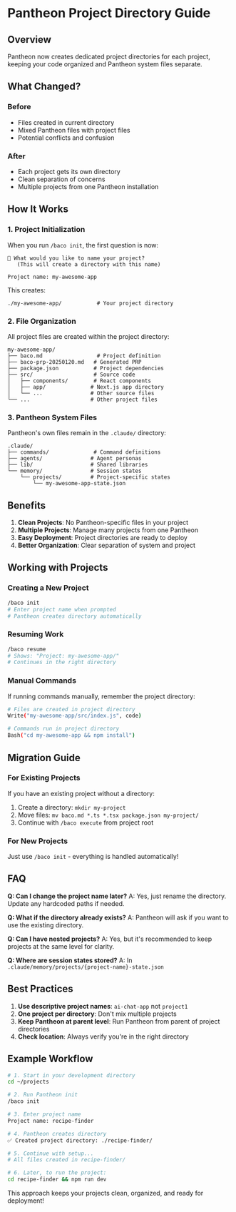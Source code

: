 # Pantheon Project Directory Guide

## Overview

Pantheon now creates dedicated project directories for each project, keeping your code organized and Pantheon system files separate.

## What Changed?

### Before
- Files created in current directory
- Mixed Pantheon files with project files
- Potential conflicts and confusion

### After  
- Each project gets its own directory
- Clean separation of concerns
- Multiple projects from one Pantheon installation

## How It Works

### 1. Project Initialization

When you run `/baco init`, the first question is now:

```
📁 What would you like to name your project?
   (This will create a directory with this name)
   
Project name: my-awesome-app
```

This creates:
```
./my-awesome-app/           # Your project directory
```

### 2. File Organization

All project files are created within the project directory:

```
my-awesome-app/
├── baco.md                 # Project definition
├── baco-prp-20250120.md   # Generated PRP
├── package.json           # Project dependencies
├── src/                   # Source code
│   ├── components/        # React components
│   ├── app/              # Next.js app directory
│   └── ...               # Other source files
└── ...                   # Other project files
```

### 3. Pantheon System Files

Pantheon's own files remain in the `.claude/` directory:

```
.claude/
├── commands/              # Command definitions
├── agents/               # Agent personas
├── lib/                  # Shared libraries
└── memory/               # Session states
    └── projects/         # Project-specific states
        └── my-awesome-app-state.json
```

## Benefits

1. **Clean Projects**: No Pantheon-specific files in your project
2. **Multiple Projects**: Manage many projects from one Pantheon
3. **Easy Deployment**: Project directories are ready to deploy
4. **Better Organization**: Clear separation of system and project

## Working with Projects

### Creating a New Project
```bash
/baco init
# Enter project name when prompted
# Pantheon creates directory automatically
```

### Resuming Work
```bash
/baco resume
# Shows: "Project: my-awesome-app/"
# Continues in the right directory
```

### Manual Commands
If running commands manually, remember the project directory:
```bash
# Files are created in project directory
Write("my-awesome-app/src/index.js", code)

# Commands run in project directory  
Bash("cd my-awesome-app && npm install")
```

## Migration Guide

### For Existing Projects
If you have an existing project without a directory:
1. Create a directory: `mkdir my-project`
2. Move files: `mv baco.md *.ts *.tsx package.json my-project/`
3. Continue with `/baco execute` from project root

### For New Projects
Just use `/baco init` - everything is handled automatically!

## FAQ

**Q: Can I change the project name later?**
A: Yes, just rename the directory. Update any hardcoded paths if needed.

**Q: What if the directory already exists?**
A: Pantheon will ask if you want to use the existing directory.

**Q: Can I have nested projects?**
A: Yes, but it's recommended to keep projects at the same level for clarity.

**Q: Where are session states stored?**
A: In `.claude/memory/projects/{project-name}-state.json`

## Best Practices

1. **Use descriptive project names**: `ai-chat-app` not `project1`
2. **One project per directory**: Don't mix multiple projects
3. **Keep Pantheon at parent level**: Run Pantheon from parent of project directories
4. **Check location**: Always verify you're in the right directory

## Example Workflow

```bash
# 1. Start in your development directory
cd ~/projects

# 2. Run Pantheon init
/baco init

# 3. Enter project name
Project name: recipe-finder

# 4. Pantheon creates directory
✅ Created project directory: ./recipe-finder/

# 5. Continue with setup...
# All files created in recipe-finder/

# 6. Later, to run the project:
cd recipe-finder && npm run dev
```

This approach keeps your projects clean, organized, and ready for deployment!